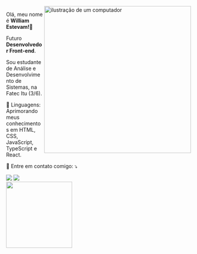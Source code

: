 <img src="https://raw.githubusercontent.com/MicaelliMedeiros/micaellimedeiros/master/image/computer-illustration.png" alt="ilustração de um computador" min-width="400px" max-width="400px" width="400px" align="right">

Olá, meu nome é <strong>William Estevam!🫡</strong>

<p align="left"> 
  Futuro <strong>Desenvolvedor Front-end</strong>.<br>
  
  Sou estudante de Análise e Desenvolvimento de Sistemas, na Fatec Itu (3/6).
</p>

<p align="left">
  💼 Linguagens: Aprimorando meus conhecimentos em HTML, CSS, JavaScript, TypeScript e React.
</p>

<p align="left">
 📩 Entre em contato comigo: ⤵️
</p>

<div>
  <a href="https://www.linkedin.com/in/estevamwiu/" target="_blank"><img src="https://img.shields.io/badge/-LinkedIn-%230077B5?style=for-the-badge&logo=linkedin&logoColor=white" target="_blank"></a> 
  <a href = "mailto:estevamwilliam16@gmail.com"><img src="https://img.shields.io/badge/-Gmail-%23333?style=for-the-badge&logo=gmail&logoColor=white" target="_blank"></a>
</div>


  <div>
  <img height="180em" src="https://github-readme-stats.vercel.app/api/top-langs/?username=estevamwiu&layout=compact"/>
  </div>
